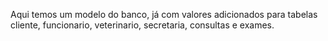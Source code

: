 Aqui temos um modelo do banco, já com valores adicionados para tabelas cliente, funcionario, veterinario, secretaria, consultas e exames.